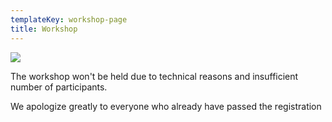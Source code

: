 ```yaml
---
templateKey: workshop-page
title: Workshop
---
```

![](/img/laparoscopic-trainer-box-surgery-practicing-surgical-training1.jpg)

The workshop won't be held due to technical reasons and insufficient number of participants.

We apologize greatly to everyone who already have passed the registration

